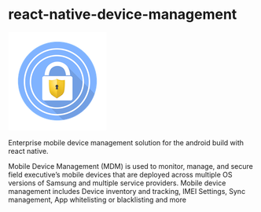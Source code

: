 # react-native-device-management

![react-native-device-management logo](./logo/lock-icon-200x200.png)

Enterprise mobile device management solution for the android build with react native.

Mobile Device Management (MDM) is used to monitor, manage, and secure field executive’s mobile devices that are deployed across multiple OS versions of Samsung and multiple service providers. Mobile device management includes Device inventory and tracking, IMEI Settings, Sync management, App whitelisting or blacklisting and more


